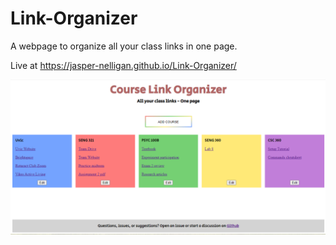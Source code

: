 # Link-Organizer
A webpage to organize all your class links in one page.

Live at https://jasper-nelligan.github.io/Link-Organizer/

![example](./Example%20Links.png)
